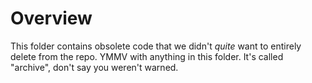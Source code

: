 # Overview

This folder contains obsolete code that we didn't *quite* want to entirely delete from the repo.  YMMV with anything in this folder.  It's called "archive", don't say you weren't warned.
